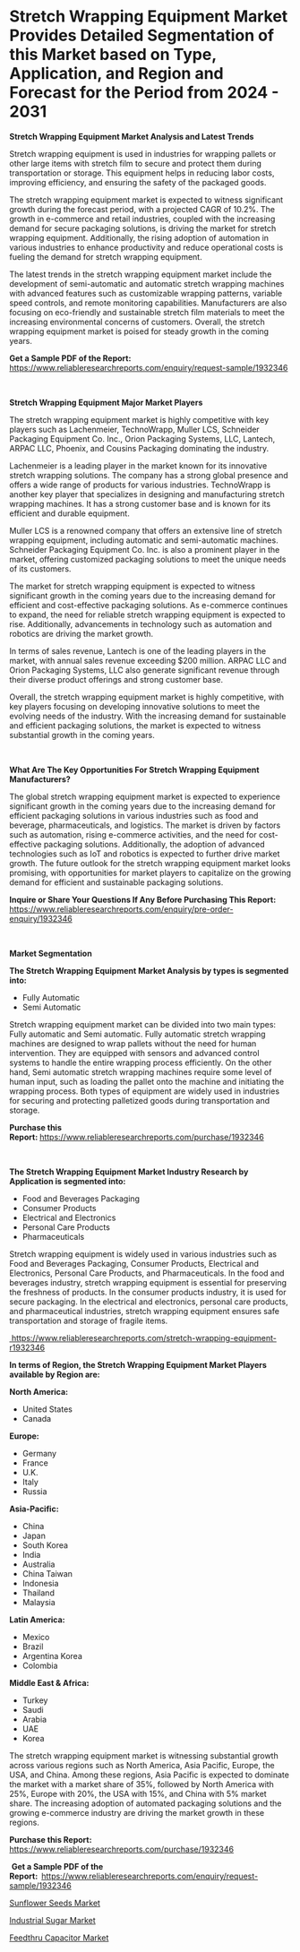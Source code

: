 <p><h1>Stretch Wrapping Equipment Market Provides Detailed Segmentation of this Market based on Type, Application, and Region and Forecast for the Period from 2024 - 2031</h1></p><p><strong>Stretch Wrapping Equipment Market Analysis and Latest Trends</strong></p>
<p><p>Stretch wrapping equipment is used in industries for wrapping pallets or other large items with stretch film to secure and protect them during transportation or storage. This equipment helps in reducing labor costs, improving efficiency, and ensuring the safety of the packaged goods.</p><p>The stretch wrapping equipment market is expected to witness significant growth during the forecast period, with a projected CAGR of 10.2%. The growth in e-commerce and retail industries, coupled with the increasing demand for secure packaging solutions, is driving the market for stretch wrapping equipment. Additionally, the rising adoption of automation in various industries to enhance productivity and reduce operational costs is fueling the demand for stretch wrapping equipment.</p><p>The latest trends in the stretch wrapping equipment market include the development of semi-automatic and automatic stretch wrapping machines with advanced features such as customizable wrapping patterns, variable speed controls, and remote monitoring capabilities. Manufacturers are also focusing on eco-friendly and sustainable stretch film materials to meet the increasing environmental concerns of customers. Overall, the stretch wrapping equipment market is poised for steady growth in the coming years.</p></p>
<p><strong>Get a Sample PDF of the Report:&nbsp;</strong> <a href="https://www.reliableresearchreports.com/enquiry/request-sample/1932346">https://www.reliableresearchreports.com/enquiry/request-sample/1932346</a></p>
<p>&nbsp;</p>
<p><strong>Stretch Wrapping Equipment Major Market Players</strong></p>
<p><p>The stretch wrapping equipment market is highly competitive with key players such as Lachenmeier, TechnoWrapp, Muller LCS, Schneider Packaging Equipment Co. Inc., Orion Packaging Systems, LLC, Lantech, ARPAC LLC, Phoenix, and Cousins Packaging dominating the industry. </p><p>Lachenmeier is a leading player in the market known for its innovative stretch wrapping solutions. The company has a strong global presence and offers a wide range of products for various industries. TechnoWrapp is another key player that specializes in designing and manufacturing stretch wrapping machines. It has a strong customer base and is known for its efficient and durable equipment.</p><p>Muller LCS is a renowned company that offers an extensive line of stretch wrapping equipment, including automatic and semi-automatic machines. Schneider Packaging Equipment Co. Inc. is also a prominent player in the market, offering customized packaging solutions to meet the unique needs of its customers.</p><p>The market for stretch wrapping equipment is expected to witness significant growth in the coming years due to the increasing demand for efficient and cost-effective packaging solutions. As e-commerce continues to expand, the need for reliable stretch wrapping equipment is expected to rise. Additionally, advancements in technology such as automation and robotics are driving the market growth.</p><p>In terms of sales revenue, Lantech is one of the leading players in the market, with annual sales revenue exceeding $200 million. ARPAC LLC and Orion Packaging Systems, LLC also generate significant revenue through their diverse product offerings and strong customer base.</p><p>Overall, the stretch wrapping equipment market is highly competitive, with key players focusing on developing innovative solutions to meet the evolving needs of the industry. With the increasing demand for sustainable and efficient packaging solutions, the market is expected to witness substantial growth in the coming years.</p></p>
<p>&nbsp;</p>
<p><strong>What Are The Key Opportunities For Stretch Wrapping Equipment Manufacturers?</strong></p>
<p><p>The global stretch wrapping equipment market is expected to experience significant growth in the coming years due to the increasing demand for efficient packaging solutions in various industries such as food and beverage, pharmaceuticals, and logistics. The market is driven by factors such as automation, rising e-commerce activities, and the need for cost-effective packaging solutions. Additionally, the adoption of advanced technologies such as IoT and robotics is expected to further drive market growth. The future outlook for the stretch wrapping equipment market looks promising, with opportunities for market players to capitalize on the growing demand for efficient and sustainable packaging solutions.</p></p>
<p><strong>Inquire or Share Your Questions If Any Before Purchasing This Report:</strong> <a href="https://www.reliableresearchreports.com/enquiry/pre-order-enquiry/1932346">https://www.reliableresearchreports.com/enquiry/pre-order-enquiry/1932346</a></p>
<p>&nbsp;</p>
<p><strong>Market Segmentation</strong></p>
<p><strong>The Stretch Wrapping Equipment Market Analysis by types is segmented into:</strong></p>
<p><ul><li>Fully Automatic</li><li>Semi Automatic</li></ul></p>
<p><p>Stretch wrapping equipment market can be divided into two main types: Fully automatic and Semi automatic. Fully automatic stretch wrapping machines are designed to wrap pallets without the need for human intervention. They are equipped with sensors and advanced control systems to handle the entire wrapping process efficiently. On the other hand, Semi automatic stretch wrapping machines require some level of human input, such as loading the pallet onto the machine and initiating the wrapping process. Both types of equipment are widely used in industries for securing and protecting palletized goods during transportation and storage.</p></p>
<p><strong>Purchase this Report:&nbsp;</strong><a href="https://www.reliableresearchreports.com/purchase/1932346">https://www.reliableresearchreports.com/purchase/1932346</a></p>
<p>&nbsp;</p>
<p><strong>The Stretch Wrapping Equipment Market Industry Research by Application is segmented into:</strong></p>
<p><ul><li>Food and Beverages Packaging</li><li>Consumer Products</li><li>Electrical and Electronics</li><li>Personal Care Products</li><li>Pharmaceuticals</li></ul></p>
<p><p>Stretch wrapping equipment is widely used in various industries such as Food and Beverages Packaging, Consumer Products, Electrical and Electronics, Personal Care Products, and Pharmaceuticals. In the food and beverages industry, stretch wrapping equipment is essential for preserving the freshness of products. In the consumer products industry, it is used for secure packaging. In the electrical and electronics, personal care products, and pharmaceutical industries, stretch wrapping equipment ensures safe transportation and storage of fragile items.</p></p>
<p><a href="https://www.reliableresearchreports.com/stretch-wrapping-equipment-r1932346">&nbsp;https://www.reliableresearchreports.com/stretch-wrapping-equipment-r1932346</a></p>
<p><strong>In terms of Region, the Stretch Wrapping Equipment Market Players available by Region are:</strong></p>
<p>
    <p> <strong> North America: </strong>
        <ul>
            <li>United States</li>
            <li>Canada</li>
        </ul>
        </p> 
    <p> <strong> Europe: </strong>
        <ul>
            <li>Germany</li>
            <li>France</li>
            <li>U.K.</li>
            <li>Italy</li>
            <li>Russia</li>
        </ul>
        </p> 
    <p> <strong> Asia-Pacific: </strong>
        <ul>
            <li>China</li>
            <li>Japan</li>
            <li>South Korea</li>
            <li>India</li>
            <li>Australia</li>
            <li>China Taiwan</li>
            <li>Indonesia</li>
            <li>Thailand</li>
            <li>Malaysia</li>
        </ul>
        </p> 
    <p> <strong> Latin America: </strong>
        <ul>
            <li>Mexico</li>
            <li>Brazil</li>
            <li>Argentina Korea</li>
            <li>Colombia</li>
        </ul>
        </p> 
    <p> <strong> Middle East & Africa: </strong>
        <ul>
            <li>Turkey</li>
            <li>Saudi</li>
            <li>Arabia</li>
            <li>UAE</li>
            <li>Korea</li>
        </ul>
    </p>
    </p>
<p><p>The stretch wrapping equipment market is witnessing substantial growth across various regions such as North America, Asia Pacific, Europe, the USA, and China. Among these regions, Asia Pacific is expected to dominate the market with a market share of 35%, followed by North America with 25%, Europe with 20%, the USA with 15%, and China with 5% market share. The increasing adoption of automated packaging solutions and the growing e-commerce industry are driving the market growth in these regions.</p></p>
<p><strong>Purchase this Report: </strong><a href="https://www.reliableresearchreports.com/purchase/1932346">https://www.reliableresearchreports.com/purchase/1932346</a></p>
<p>&nbsp;<strong>Get a Sample PDF of the Report:&nbsp;&nbsp;</strong><a href="https://www.reliableresearchreports.com/enquiry/request-sample/1932346">https://www.reliableresearchreports.com/enquiry/request-sample/1932346</a></p>
<p><strong></strong></p>
<p><p><a href="https://medium.com/@samirmayert67/sunflower-seeds-market-size-is-growing-at-cagr-of-10-9-2686007ef075">Sunflower Seeds Market</a></p><p><a href="https://medium.com/@paullawrence644/global-industrial-sugar-market-size-is-expected-to-experience-a-cagr-of-5-4-fff7efbbfabd">Industrial Sugar Market</a></p><p><a href="https://github.com/sakatikimasho/Market-Research-Report-List-1/blob/main/feedthru-capacitor-market.md">Feedthru Capacitor Market</a></p></p>